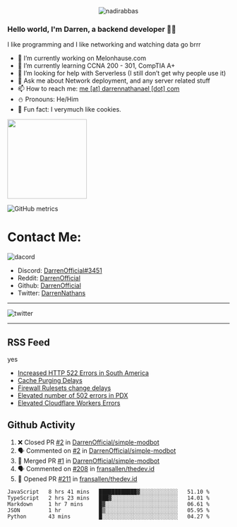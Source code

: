 <p align="center"> <img src="https://komarev.com/ghpvc/?username=DarrenOfficial&label=Profile%20views&color=0e75b6&style=flat" alt="nadirabbas" /> </p>

### Hello world, I'm Darren, a backend developer 👨‍💻
I like programming and I like networking and watching data go brrr



- 🔭 I’m currently working on Melonhause.com 
- 🌴 I’m currently learning CCNA 200 - 301, CompTIA A+ 
- 🤔 I’m looking for help with Serverless (I still don’t get why people use it) 
- 💬 Ask me about Network deployment, and any server related stuff 
- 📫 How to reach me: [me [at] darrennathanael [dot] com](mailto:me@darrennathanael.com) 
- ⛄️ Pronouns: He/Him 
- 🍪 Fun fact: I verymuch like cookies. 



<img float="center" height="180em" src="https://github-readme-stats.vercel.app/api?hide_border=true&username=DarrenOfficial&show_icons=true&count_private=true&bg_color=00000000&title_color=7F7F7F&icon_color=7F7F7F&text_color=7F7F7F" />


![GitHub metrics](https://metrics.lecoq.io/DarrenOfficial)  


# Contact Me:

![dacord](https://discord.c99.nl/widget/theme-1/508296903960821771.png)

- Discord: [DarrenOfficial#3451](https://discord.com/users/508296903960821771)
- Reddit: [DarrenOfficial](https://reddit.com/u/DarrenOfficiallol)
- Github: [DarrenOfficial](https://github.com/DarrenOfficial)
- Twitter: [DarrenNathans](https://twitter.com/DarrenNathans)


---

<img alt="twitter" src="https://github-readme-twitter.gazf.vercel.app/api?id=DarrenNathans&layout=wide" />


---

## RSS Feed
yes
<!-- BLOG-POST-LIST:START -->
- [Increased HTTP 522 Errors in South America](https://www.cloudflarestatus.com/incidents/b09fvs6kq6d6)
- [Cache Purging Delays](https://www.cloudflarestatus.com/incidents/xjy1mdc1qp6y)
- [Firewall Rulesets change delays](https://www.cloudflarestatus.com/incidents/5pt53v24dj19)
- [Elevated number of 502 errors in PDX](https://www.cloudflarestatus.com/incidents/kdlyny7s9sjw)
- [Elevated Cloudflare Workers Errors](https://www.cloudflarestatus.com/incidents/jz1bglz4dfms)
<!-- BLOG-POST-LIST:END -->


## Github Activity
<!--START_SECTION:activity-->
1. ❌ Closed PR [#2](https://github.com/DarrenOfficial/simple-modbot/pull/2) in [DarrenOfficial/simple-modbot](https://github.com/DarrenOfficial/simple-modbot)
2. 🗣 Commented on [#2](https://github.com/DarrenOfficial/simple-modbot/issues/2) in [DarrenOfficial/simple-modbot](https://github.com/DarrenOfficial/simple-modbot)
3. 🎉 Merged PR [#1](https://github.com/DarrenOfficial/simple-modbot/pull/1) in [DarrenOfficial/simple-modbot](https://github.com/DarrenOfficial/simple-modbot)
4. 🗣 Commented on [#208](https://github.com/fransallen/thedev.id/issues/208) in [fransallen/thedev.id](https://github.com/fransallen/thedev.id)
5. 💪 Opened PR [#211](https://github.com/fransallen/thedev.id/pull/211) in [fransallen/thedev.id](https://github.com/fransallen/thedev.id)
<!--END_SECTION:activity-->


<!--START_SECTION:waka-->
```text
JavaScript   8 hrs 41 mins   ████████████▓░░░░░░░░░░░░   51.10 % 
TypeScript   2 hrs 23 mins   ███▓░░░░░░░░░░░░░░░░░░░░░   14.01 % 
Markdown     1 hr 7 mins     █▓░░░░░░░░░░░░░░░░░░░░░░░   06.61 % 
JSON         1 hr            █▒░░░░░░░░░░░░░░░░░░░░░░░   05.95 % 
Python       43 mins         █░░░░░░░░░░░░░░░░░░░░░░░░   04.27 % 
```
<!--END_SECTION:waka-->
